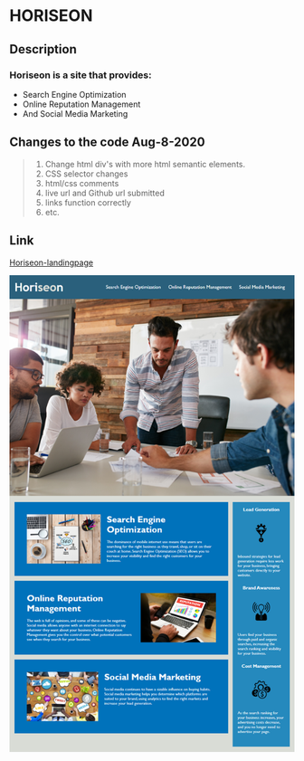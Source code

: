 # **HORISEON**

## Description
### Horiseon is a site that provides:
* Search Engine Optimization
* Online Reputation Management
* And Social Media Marketing

## Changes to the code Aug-8-2020
> 1. Change html div's with more html semantic elements.
> 2. CSS selector changes 
> 3. html/css comments
> 4. live url and Github url submitted
> 5. links function correctly
> 6. etc.

## Link
[Horiseon-landingpage](https://mcowley1.github.io/horiseon-landingpage/)

![Horiseon-img](01-html-css-git-homework-demo.png)

